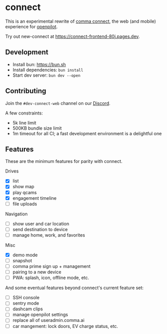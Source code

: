 # connect

This is an experimental rewrite of [comma connect](https://github.com/commaai/connect), the web (and mobile) experience for [openpilot](https://github.com/commaai/openpilot).

Try out new-connect at https://connect-frontend-80j.pages.dev.

## Development

- Install bun: https://bun.sh
- Install dependencies: `bun install`
- Start dev server: `bun dev --open`

## Contributing

Join the `#dev-connect-web` channel on our [Discord](https://discord.comma.ai).

A few constraints:
- 5k line limit
- 500KB bundle size limit
- 1m timeout for all CI; a fast development environment is a delightful one

## Features

These are the minimum features for parity with connect.

Drives
- [x] list
- [x] show map
- [x] play qcams
- [x] engagement timeline
- [ ] file uploads

Navigation
- [ ] show user and car location
- [ ] send destination to device
- [ ] manage home, work, and favorites

Misc
- [x] demo mode
- [ ] snapshot
- [ ] comma prime sign up + management
- [ ] pairing to a new device
- [ ] PWA: splash, icon, offline mode, etc.

And some eventual features beyond connect's current feature set:
- [ ] SSH console
- [ ] sentry mode
- [ ] dashcam clips
- [ ] manage openpilot settings
- [ ] replace all of useradmin.comma.ai
- [ ] car mangement: lock doors, EV charge status, etc.
